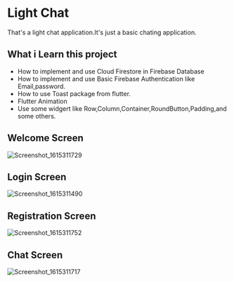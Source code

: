 # Light Chat

That's a light chat application.It's just a basic chating application.

## What i Learn this project

- How to implement and use Cloud Firestore in Firebase Database
- How to implement and use Basic Firebase Authentication like Email,password.
- How to use Toast package from flutter.
- Flutter Animation
- Use some widgert like Row,Column,Container,RoundButton,Padding,and some others.

## Welcome Screen 
![Screenshot_1615311729](https://user-images.githubusercontent.com/75753499/110516548-eb8af600-8133-11eb-8d5c-fbd6a18f250b.png)

## Login Screen
![Screenshot_1615311490](https://user-images.githubusercontent.com/75753499/110516775-399ff980-8134-11eb-97b3-14d8c0f90f9f.png)

## Registration Screen
![Screenshot_1615311752](https://user-images.githubusercontent.com/75753499/110516872-54726e00-8134-11eb-9ee2-1fb55000ae68.png)

## Chat Screen
![Screenshot_1615311717](https://user-images.githubusercontent.com/75753499/110516979-74099680-8134-11eb-86b0-2dc806415dda.png)
